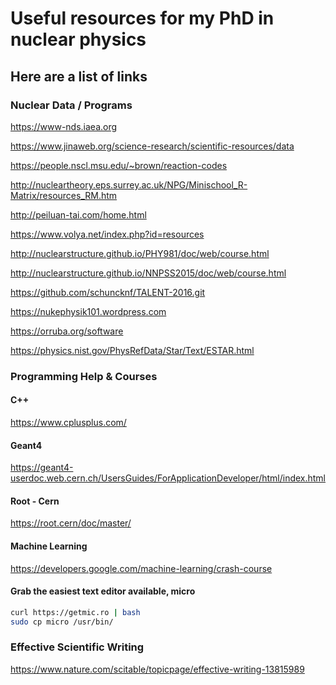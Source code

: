# Useful resources for my PhD in nuclear physics

## Here are a list of links 

### Nuclear Data / Programs
<https://www-nds.iaea.org>

<https://www.jinaweb.org/science-research/scientific-resources/data>

<https://people.nscl.msu.edu/~brown/reaction-codes>

<http://nucleartheory.eps.surrey.ac.uk/NPG/Minischool_R-Matrix/resources_RM.htm>

<http://peiluan-tai.com/home.html>

<https://www.volya.net/index.php?id=resources>

<http://nuclearstructure.github.io/PHY981/doc/web/course.html>

<http://nuclearstructure.github.io/NNPSS2015/doc/web/course.html>

<https://github.com/schuncknf/TALENT-2016.git>

<https://nukephysik101.wordpress.com>

<https://orruba.org/software>

<https://physics.nist.gov/PhysRefData/Star/Text/ESTAR.html>


### Programming Help & Courses

#### C++ 
<https://www.cplusplus.com/>

#### Geant4 
<https://geant4-userdoc.web.cern.ch/UsersGuides/ForApplicationDeveloper/html/index.html>

#### Root - Cern
<https://root.cern/doc/master/>

#### Machine Learning
<https://developers.google.com/machine-learning/crash-course>

#### Grab the easiest text editor available, micro
```bash
curl https://getmic.ro | bash
sudo cp micro /usr/bin/
```

### Effective Scientific Writing
<https://www.nature.com/scitable/topicpage/effective-writing-13815989>
